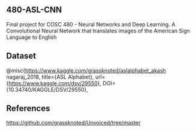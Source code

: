 ## 480-ASL-CNN
Final project for COSC 480 - Neural Networks and Deep Learning. A Convolutional Neural Network that translates images of the American Sign Language to English

## Dataset
@misc{https://www.kaggle.com/grassknoted/aslalphabet_akash nagaraj_2018,
title={ASL Alphabet},
url={https://www.kaggle.com/dsv/29550},
DOI={10.34740/KAGGLE/DSV/29550},

## References
https://github.com/grassknoted/Unvoiced/tree/master
